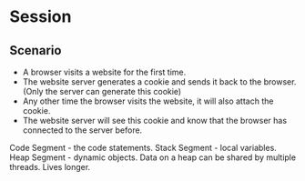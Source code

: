 # Session

## Scenario
* A browser visits a website for the first time.
* The website server generates a cookie and sends it back to the browser. (Only the server can generate this cookie)
* Any other time the browser visits the website, it will also attach the cookie.
* The website server will see this cookie and know that the browser has connected to the server before.

Code Segment - the code statements.
Stack Segment - local variables.
Heap Segment - dynamic objects. Data on a heap can be shared by multiple threads. Lives longer.

